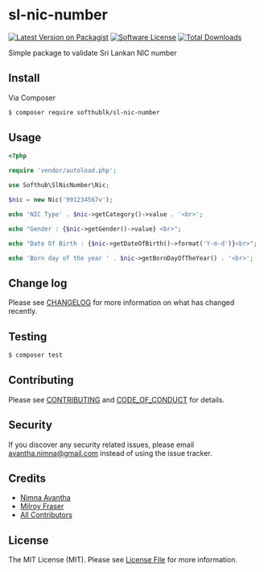 # sl-nic-number

[![Latest Version on Packagist][ico-version]][link-packagist]
[![Software License][ico-license]](LICENSE.md)
[![Total Downloads][ico-downloads]][link-downloads]


Simple package to validate Sri Lankan NIC number



## Install

Via Composer

``` bash
$ composer require softhublk/sl-nic-number
```

## Usage

``` php
<?php

require 'vendor/autoload.php';

use Softhub\SlNicNumber\Nic;

$nic = new Nic('991234567v');

echo 'NIC Type' . $nic->getCategory()->value . '<br>';

echo "Gender : {$nic->getGender()->value} <br>";

echo "Date Of Birth : {$nic->getDateOfBirth()->format('Y-m-d')}<br>";

echo 'Born day of the year ' . $nic->getBornDayOfTheYear() . '<br>';


```

## Change log

Please see [CHANGELOG](CHANGELOG.md) for more information on what has changed recently.

## Testing

``` bash
$ composer test
```

## Contributing

Please see [CONTRIBUTING](CONTRIBUTING.md) and [CODE_OF_CONDUCT](CODE_OF_CONDUCT.md) for details.

## Security

If you discover any security related issues, please email avantha.nimna@gmail.com instead of using the issue tracker.

## Credits

- [Nimna Avantha][link-author]
- [Milroy Fraser](https://github.com/milroyfraser)
- [All Contributors][link-contributors]

## License

The MIT License (MIT). Please see [License File](LICENSE.md) for more information.

[ico-version]: https://img.shields.io/packagist/v/softhublk/sl-nic-number.svg?style=flat-square
[ico-license]: https://img.shields.io/badge/license-MIT-brightgreen.svg?style=flat-square
[ico-travis]: https://img.shields.io/travis/softhublk/sl-nic-number/master.svg?style=flat-square
[ico-scrutinizer]: https://img.shields.io/scrutinizer/coverage/g/softhublk/sl-nic-number.svg?style=flat-square
[ico-code-quality]: https://img.shields.io/scrutinizer/g/softhublk/sl-nic-number.svg?style=flat-square
[ico-downloads]: https://img.shields.io/packagist/dt/softhublk/sl-nic-number.svg?style=flat-square

[link-packagist]: https://packagist.org/packages/softhublk/sl-nic-number
[link-travis]: https://travis-ci.org/softhublk/sl-nic-number
[link-scrutinizer]: https://scrutinizer-ci.com/g/softhublk/sl-nic-number/code-structure
[link-code-quality]: https://scrutinizer-ci.com/g/softhublk/sl-nic-number
[link-downloads]: https://packagist.org/packages/softhublk/sl-nic-number
[link-author]: https://github.com/nimnaherath
[link-contributors]: ../../contributors

